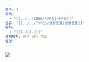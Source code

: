 ```yaml
---
갯수: 1
지역:
  - "[[../../ZONE/사무실|사무실]]"
종류: "[[../../TYPES/생활용품|생활용품]]"
위치:
  - "[[I-J|I-J]]"
상세위치: 흰색 정리 박스
설명:
---
```



![](http://192.168.50.22/devices/240907_IMG_0058.jpg)
